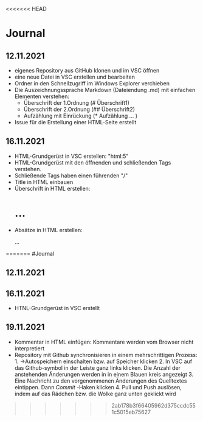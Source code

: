 <<<<<<< HEAD
# Journal

## 12.11.2021
* eigenes Repository aus GitHub klonen und im VSC öffnen
* eine neue Datei in VSC erstellen und bearbeiten
* Ordner in den Schnellzugriff im Windows Explorer verchieben
* Die Auszeichnungssprache Markdown (Dateiendung .md) mit einfachen Elementen verstehen:
    * Überschrift der 1.Ordnung (# Überschrift1)
    * Überschrift der 2.Ordnung (## Überschrift2)
    * Aufzählung mit Einrückung (* Aufzählung ... )
* Issue für die Erstellung einer HTML-Seite erstellt


## 16.11.2021
* HTML-Grundgerüst in VSC erstellen: "html:5"
* HTML-Grundgerüst mit den öffnenden und schließenden Tags verstehen.
* Schließende Tags haben einen führenden "/"
* Title in HTML einbauen
* Überschrift in HTML erstellen: <h1>...</h1>
* Absätze in HTML erstellen: <p>...</p>

=======
#Journal

## 12.11.2021














## 16.11.2021
* HTNL-Grundgerüst in VSC erstellt



## 19.11.2021
* Kommentar in HTML einfügen: <!--Ich bin ein Kommentar--> Kommentare werden vom Browser nicht interpretiert 
* Repository mit Github synchronisieren in einem mehrschrittigen Prozess:
        1. ->Autospeichern einschalten bzw. auf Speicher klicken
        2. In VSC auf das Github-symbol in der Leiste ganz links klicken.
           Die Anzahl der anstehenden Änderungen werden in in einem Blauen kreis angezeigt
        3. Eine Nachricht zu den vorgenommenen Änderungen des Quelltextes eintippen.
           Dann *Commit* -Haken klicken
        4. Pull und Push auslösen, indem auf das Rädchen bzw. die Wolke ganz unten geklickt wird
>>>>>>> 2ab178b3f66405962d375ccdc551c5015eb75627
